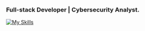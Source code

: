 ### Full-stack Developer | Cybersecurity Analyst.
[![My Skills](https://skillicons.dev/icons?i=python,html,js,ts,nodejs,nextjs,vue,react,golang,django,aws,firebase,supabase)](https://skillicons.dev)

<!--
**CurlCreep/CurlCreep** is a ✨ _special_ ✨ repository because its `README.md` (this file) appears on your GitHub profile.

Here are some ideas to get you started:

- 🔭 I’m currently working on ...
- 🌱 I’m currently learning ...
- 👯 I’m looking to collaborate on ...
- 🤔 I’m looking for help with ...
- 💬 Ask me about ...
- 📫 How to reach me: ...
- 😄 Pronouns: ...
- ⚡ Fun fact: ...
-->
